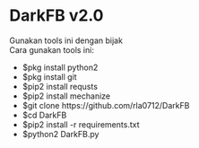 # DarkFB v2.0<br>
Gunakan tools ini dengan bijak<br>
Cara gunakan tools ini:<br>
<ul>
<li>$pkg install python2</li>
<li>$pkg install git</li>
<li>$pip2 install requsts</li>
<li>$pip2 install mechanize</li>
<li>$git clone https://github.com/rla0712/DarkFB</li>
<li>$cd DarkFB</li>
<li>$pip2 install -r requirements.txt</li>
<li>$python2 DarkFB.py</li>
